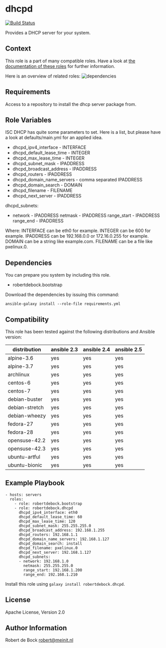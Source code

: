 dhcpd
=========

[![Build Status](https://travis-ci.org/robertdebock/ansible-role-dhcpd.svg?branch=master)](https://travis-ci.org/robertdebock/ansible-role-dhcpd)

Provides a DHCP server for your system.

Context
--------
This role is a part of many compatible roles. Have a look at [the documentation of these roles](https://robertdebock.nl/) for further information.

Here is an overview of related roles:
![dependencies](https://raw.githubusercontent.com/robertdebock/robertdebock.github.io/artifacts/dhcpd.png "Dependency")

Requirements
------------

Access to a repository to install the dhcp server package from.

Role Variables
--------------

ISC DHCP has quite some parameters to set. Here is a list, but please have a look at defaults/main.yml for an applied idea.

- dhcpd_ipv4_interface - INTERFACE
- dhcpd_default_lease_time - INTEGER
- dhcpd_max_lease_time - INTEGER
- dhcpd_subnet_mask - IPADDRESS
- dhcpd_broadcast_address - IPADDRESS
- dhcpd_routers - IPADDRESS
- dhcpd_domain_name_servers - comma separated IPADDRESS
- dhcpd_domain_search - DOMAIN
- dhcpd_filename - FILENAME
- dhcpd_next_server - IPADDRESS

dhcpd_subnets:
  - network - IPADDRESS
    netmask - IPADDRESS
    range_start - IPADDRESS
    range_end - IPADDRESS

Where:
INTERFACE can be eth0 for example.
INTEGER can be 600 for example.
IPADDRESS can be 192.168.0.0 or 172.16.0.255 for example.
DOMAIN can be a string like example.com.
FILENAME can be a file like pxelinux.0.

Dependencies
------------

You can prepare you system by including this role.

- robertdebock.bootstrap

Download the dependencies by issuing this command:
```
ansible-galaxy install --role-file requirements.yml
```

Compatibility
-------------

This role has been tested against the following distributions and Ansible version:

|distribution|ansible 2.3|ansible 2.4|ansible 2.5|
|------------|-----------|-----------|-----------|
|alpine-3.6|yes|yes|yes|
|alpine-3.7|yes|yes|yes|
|archlinux|yes|yes|yes|
|centos-6|yes|yes|yes|
|centos-7|yes|yes|yes|
|debian-buster|yes|yes|yes|
|debian-stretch|yes|yes|yes|
|debian-wheezy|yes|yes|yes|
|fedora-27|yes|yes|yes|
|fedora-28|yes|yes|yes|
|opensuse-42.2|yes|yes|yes|
|opensuse-42.3|yes|yes|yes|
|ubuntu-artful|yes|yes|yes|
|ubuntu-bionic|yes|yes|yes|

Example Playbook
----------------

```
- hosts: servers
  roles:
    - role: robertdebock.bootstrap
    - role: robertdebock.dhcpd
      dhcpd_ipv4_interface: eth0
      dhcpd_default_lease_time: 60
      dhcpd_max_lease_time: 120
      dhcpd_subnet_mask: 255.255.255.0
      dhcpd_broadcast_address: 192.168.1.255
      dhcpd_routers: 192.168.1.1
      dhcpd_domain_name_servers: 192.168.1.127
      dhcpd_domain_search: install
      dhcpd_filename: pxelinux.0
      dhcpd_next_server: 192.168.1.127
      dhcpd_subnets:
      - network: 192.168.1.0
        netmask: 255.255.255.0
        range_start: 192.168.1.200
        range_end: 192.168.1.210
```

Install this role using `galaxy install robertdebock.dhcpd`.

License
-------

Apache License, Version 2.0

Author Information
------------------

Robert de Bock <robert@meinit.nl>

